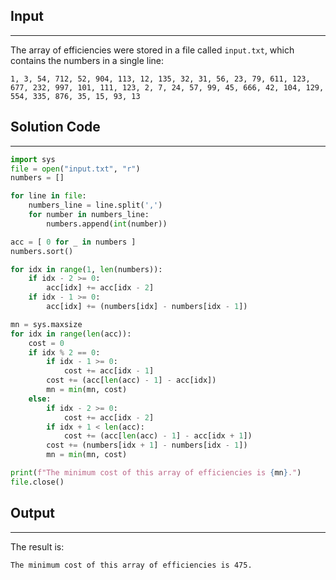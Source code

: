 ## Input
---
The array of efficiencies were stored in a file called `input.txt`, which contains the numbers in a single line:
```
1, 3, 54, 712, 52, 904, 113, 12, 135, 32, 31, 56, 23, 79, 611, 123, 677, 232, 997, 101, 111, 123, 2, 7, 24, 57, 99, 45, 666, 42, 104, 129, 554, 335, 876, 35, 15, 93, 13
```

## Solution Code
---
```python
import sys
file = open("input.txt", "r")
numbers = []

for line in file:
    numbers_line = line.split(',')
    for number in numbers_line:
        numbers.append(int(number))

acc = [ 0 for _ in numbers ]
numbers.sort()

for idx in range(1, len(numbers)):
    if idx - 2 >= 0:
        acc[idx] += acc[idx - 2]
    if idx - 1 >= 0:
        acc[idx] += (numbers[idx] - numbers[idx - 1])

mn = sys.maxsize
for idx in range(len(acc)):
    cost = 0
    if idx % 2 == 0:
        if idx - 1 >= 0:
            cost += acc[idx - 1]
        cost += (acc[len(acc) - 1] - acc[idx])
        mn = min(mn, cost)
    else:
        if idx - 2 >= 0:
            cost += acc[idx - 2]
        if idx + 1 < len(acc):
            cost += (acc[len(acc) - 1] - acc[idx + 1])
        cost += (numbers[idx + 1] - numbers[idx - 1])
        mn = min(mn, cost)

print(f"The minimum cost of this array of efficiencies is {mn}.")
file.close()
```

## Output
---
The result is:
```
The minimum cost of this array of efficiencies is 475.
```
